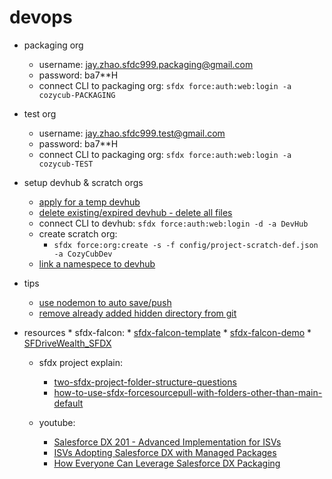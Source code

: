 # devops

* packaging org
    * username: jay.zhao.sfdc999.packaging@gmail.com
    * password: ba7**H
    * connect CLI to packaging org: `sfdx force:auth:web:login -a cozycub-PACKAGING`

* test org
    * username: jay.zhao.sfdc999.test@gmail.com
    * password: ba7**H
    * connect CLI to packaging org: `sfdx force:auth:web:login -a cozycub-TEST`

* setup devhub & scratch orgs
    * [apply for a temp devhub](https://developer.salesforce.com/promotions/orgs/dx-signup)
    * [delete existing/expired devhub - delete all files](https://salesforce.stackexchange.com/questions/181780/removing-old-hub-org-or-non-scratch-org-from-salesforce-dx-org-list)
    * connect CLI to devhub: `sfdx force:auth:web:login -d -a DevHub`
    * create scratch org:
        * `sfdx force:org:create -s -f config/project-scratch-def.json -a CozyCubDev`
    * [link a namespece to devhub](https://developer.salesforce.com/docs/atlas.en-us.sfdx_dev.meta/sfdx_dev/sfdx_dev_reg_namespace.htm)

* tips
    * [use nodemon to auto save/push](https://ntotten.com/2018/01/17/using-nodemon-to-autopush-sfdx-project-changes/)
    * [remove already added hidden directory from git](https://stackoverflow.com/questions/35026376/git-to-ignore-a-hidden-directory-in-the-local-repo)

* resources
    ​* sfdx-falcon:
        * [sfdx-falcon-template](https://github.com/sfdx-isv/sfdx-falcon-template)
        * [sfdx-falcon-demo](https://github.com/sfdx-isv/sfdx-falcon-demo)
        * [SFDriveWealth_SFDX](https://github.com/jrattanpal/SFDriveWealth_SFDX)

    * sfdx project explain:
        * [two-sfdx-project-folder-structure-questions](https://salesforce.stackexchange.com/questions/204998/two-sfdx-project-folder-structure-questions)
        * [how-to-use-sfdx-forcesourcepull-with-folders-other-than-main-default](https://salesforce.stackexchange.com/questions/206847/how-to-use-sfdx-forcesourcepull-with-folders-other-than-main-default-where)

    * youtube:
        * [Salesforce DX 201 - Advanced Implementation for ISVs](https://www.youtube.com/watch?v=xLjY-j5pf6c)
        * [ISVs Adopting Salesforce DX with Managed Packages](https://www.youtube.com/watch?v=lTTbymAAtAg)
        * [How Everyone Can Leverage Salesforce DX Packaging](https://www.youtube.com/watch?v=Prlurg2ORnU)
